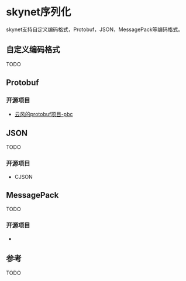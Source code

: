 # skynet序列化

skynet支持自定义编码格式，Protobuf，JSON，MessagePack等编码格式。



## 自定义编码格式

TODO



## Protobuf

### 开源项目

- [云风的protobuf项目-pbc](https://github.com/cloudwu/pbc)



## JSON

TODO

### 开源项目

- CJSON



## MessagePack

TODO

### 开源项目

- 



## 参考

TODO
